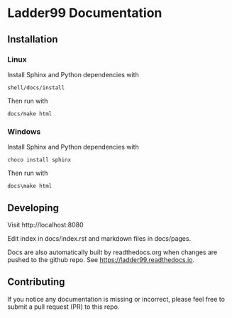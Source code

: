 # Ladder99 Documentation

## Installation

### Linux

Install Sphinx and Python dependencies with

    shell/docs/install

Then run with

<!-- shell/docs/start -->

    docs/make html

### Windows

Install Sphinx and Python dependencies with 

    choco install sphinx

Then run with

    docs\make html


## Developing

Visit http://localhost:8080

Edit index in docs/index.rst and markdown files in docs/pages.

Docs are also automatically built by readthedocs.org when changes are pushed to the github repo. See https://ladder99.readthedocs.io.


## Contributing

If you notice any documentation is missing or incorrect, please feel free to submit a pull request (PR) to this repo.
